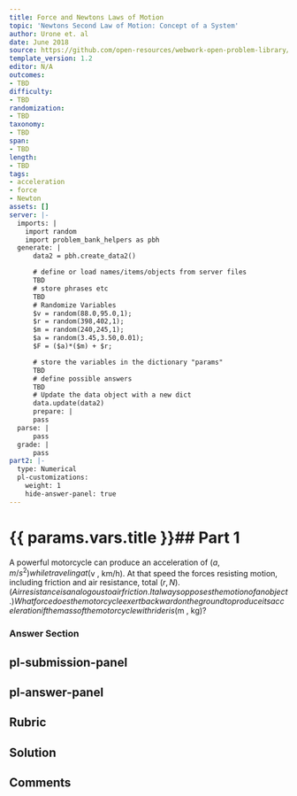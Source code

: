 ```yaml
---
title: Force and Newtons Laws of Motion
topic: 'Newtons Second Law of Motion: Concept of a System'
author: Urone et. al
date: June 2018
source: https://github.com/open-resources/webwork-open-problem-library/tree/master/Contrib/BrockPhysics/College_Physics_Urone/4.Dynamics_Force_and_Newtons_Laws_of_Motion/Newtons_Second_Law_of_Motion_Concept_of_a_System/NU_U17-04-03-010.pg
template_version: 1.2
editor: N/A
outcomes:
- TBD
difficulty:
- TBD
randomization:
- TBD
taxonomy:
- TBD
span:
- TBD
length:
- TBD
tags:
- acceleration
- force
- Newton
assets: []
server: |-
  imports: |
    import random
    import problem_bank_helpers as pbh
  generate: |
      data2 = pbh.create_data2()

      # define or load names/items/objects from server files
      TBD
      # store phrases etc
      TBD
      # Randomize Variables
      $v = random(88.0,95.0,1);
      $r = random(398,402,1);
      $m = random(240,245,1);
      $a = random(3.45,3.50,0.01);
      $F = ($a)*($m) + $r;

      # store the variables in the dictionary "params"
      TBD
      # define possible answers
      TBD
      # Update the data object with a new dict
      data.update(data2)
      prepare: |
      pass
  parse: |
      pass
  grade: |
      pass
part2: |-
  type: Numerical
  pl-customizations:
    weight: 1
    hide-answer-panel: true
---
```


# {{ params.vars.title }}## Part 1 
A powerful motorcycle can produce an acceleration of  ($a , m/s^2) while traveling at ($v , km/h). At that speed the forces resisting motion, including friction and air resistance, total ($r , N). (Air resistance is analogous to air friction. It always opposes the motion of an object.) What force does the motorcycle exert backward on the ground to produce its acceleration if the mass of the motorcycle with rider is ($m , kg)? 


### Answer Section 


## pl-submission-panel 


## pl-answer-panel 


## Rubric 


## Solution 


## Comments 


